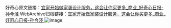 好奇心原文链接：[宜家开始做家装设计服务，这会让你买更多_商业_好奇心日报-孙今泾 ](https://www.qdaily.com/articles/9617.html)
WebArchive归档链接：[宜家开始做家装设计服务，这会让你买更多_商业_好奇心日报-孙今泾 ](http://web.archive.org/web/20170611194642/http://www.qdaily.com/articles/9617.html)
![image](http://ww3.sinaimg.cn/large/007d5XDply1g3vfyqfn2qj30u03dxnpd)